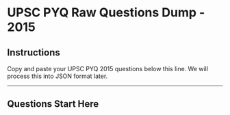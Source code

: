# UPSC PYQ Raw Questions Dump - 2015

## Instructions
Copy and paste your UPSC PYQ 2015 questions below this line. We will process this into JSON format later.

---

## Questions Start Here 
